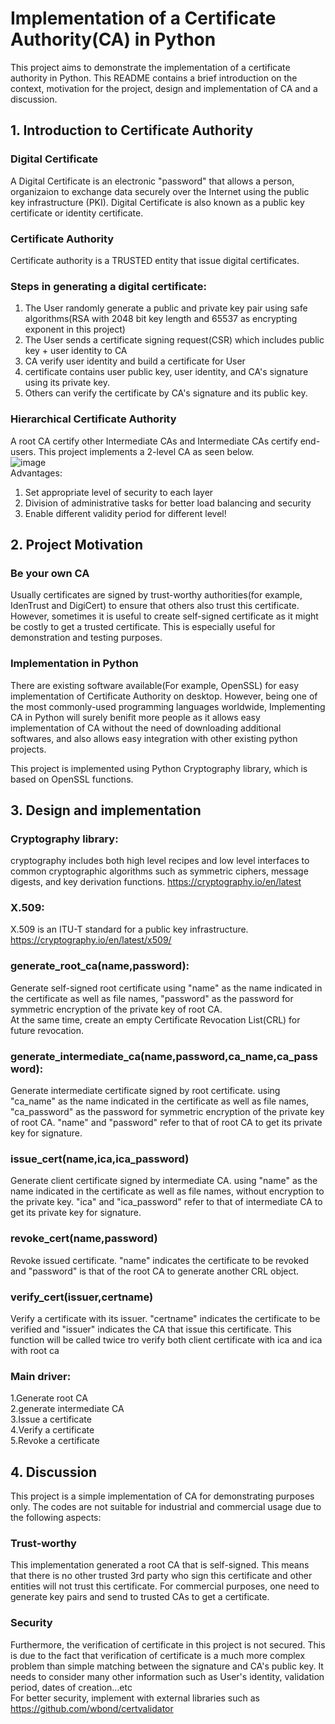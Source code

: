 # Implementation of a Certificate Authority(CA) in Python
This project aims to demonstrate the implementation of a certificate authority in Python. This README contains a brief introduction on the context, motivation for the project, design and implementation of CA and a discussion.
## 1. Introduction to Certificate Authority 
### Digital Certificate
A Digital Certificate is an electronic "password" that allows a person, organizaion to exchange data securely over the Internet using the public key infrastructure (PKI). Digital Certificate is also known as a public key certificate or identity certificate.
### Certificate Authority
Certificate authority is a TRUSTED entity that issue digital certificates.  

### Steps in generating a digital certificate:
1. The User randomly generate a public and private key pair using safe algorithms(RSA with 2048 bit key length and 65537 as encrypting exponent in this project)
2. The User sends a certificate signing request(CSR) which includes public key + user identity to CA
3. CA verify user identity and build a certificate for User
4. certificate contains user public key, user identity, and CA's signature using its private key.
5. Others can verify the certificate by CA's signature and its public key.

### Hierarchical Certificate Authority
A root CA certify other Intermediate CAs and Intermediate CAs certify end-users. This project implements a 2-level CA as seen below.  
![image](https://user-images.githubusercontent.com/58136973/143768032-0d929a8c-ed69-4f86-87be-d619e5bed700.png)  
Advantages:
1. Set appropriate level of security to each layer
2. Division of administrative tasks for better load balancing and security
3. Enable different validity period for different level!

## 2. Project Motivation
### Be your own CA
Usually certificates are signed by trust-worthy authorities(for example, IdenTrust and DigiCert) to ensure that others also trust this certificate. However, sometimes it is useful to create self-signed certificate as it might be costly to get a trusted certificate. This is especially useful for demonstration and testing purposes.
### Implementation in Python
There are existing software available(For example, OpenSSL) for easy implementation of Certificate Authority on desktop. However, being one of the most commonly-used programming languages worldwide, Implementing CA in Python will surely benifit more people as it allows easy implementation of CA without the need of downloading additional softwares, and also allows easy integration with other existing python projects.  
  
This project is implemented using Python Cryptography library, which is based on OpenSSL functions.

## 3. Design and implementation
### Cryptography library:  
cryptography includes both high level recipes and low level interfaces to common cryptographic algorithms such as symmetric ciphers, message digests, and key derivation functions. https://cryptography.io/en/latest
  
### X.509:  
X.509 is an ITU-T standard for a public key infrastructure. https://cryptography.io/en/latest/x509/
  
### generate_root_ca(name,password):  
Generate self-signed root certificate using "name" as the name indicated in the certificate as well as file names, "password" as the password for symmetric encryption of the private key of root CA.  
At the same time, create an empty Certificate Revocation List(CRL) for future revocation.  
  
### generate_intermediate_ca(name,password,ca_name,ca_password):  
Generate intermediate certificate signed by root certificate.  using "ca_name" as the name indicated in the certificate as well as file names, "ca_password" as the password for symmetric encryption of the private key of root CA. "name" and "password" refer to that of root CA to get its private key for signature.  
  
### issue_cert(name,ica,ica_password)  
Generate client certificate signed by intermediate CA.  using "name" as the name indicated in the certificate as well as file names, without encryption to the private key. "ica" and "ica_password" refer to that of intermediate CA to get its private key for signature.   
  
### revoke_cert(name,password)  
Revoke issued certificate. "name" indicates the certificate to be revoked and "password" is that of the root CA to generate another CRL object.  
  
### verify_cert(issuer,certname)  
Verify a certificate with its issuer. "certname" indicates the certificate to be verified and "issuer" indicates the CA that issue this certificate. This function will be called twice tro verify both client certificate with ica and ica with root ca  
  
### Main driver:  
1.Generate root CA  
2.generate intermediate CA  
3.Issue a certificate  
4.Verify a certificate  
5.Revoke a certificate  

## 4. Discussion
This project is a simple implementation of CA for demonstrating purposes only. The codes are not suitable for industrial and commercial usage due to the following aspects:  
### Trust-worthy
This implementation generated a root CA that is self-signed. This means that there is no other trusted 3rd party who sign this certificate and other entities will not trust this certificate. For commercial purposes, one need to generate key pairs and send to trusted CAs to get a certificate.
### Security
Furthermore, the verification of certificate in this project is not secured. This is due to the fact that verification of certificate is a much more complex problem than simple matching between the signature and CA's public key. It needs to consider many other information such as User's identity, validation period, dates of creation...etc  
For better security, implement with external libraries such as https://github.com/wbond/certvalidator
